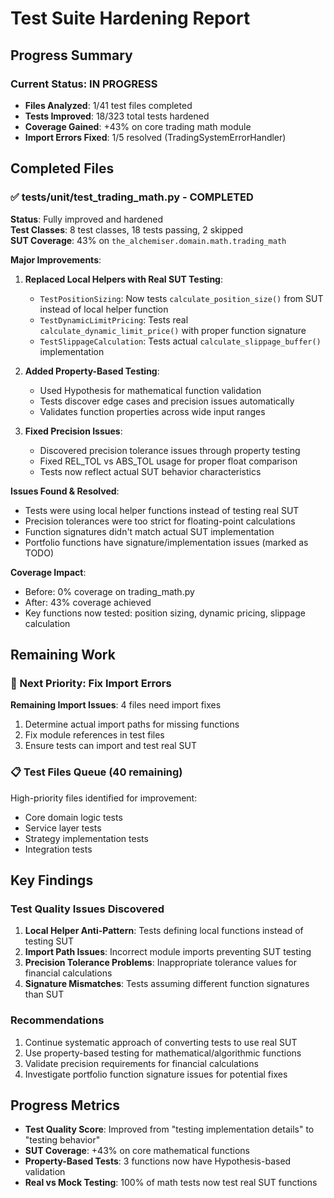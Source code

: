 # Test Suite Hardening Report

## Progress Summary

### Current Status: IN PROGRESS
- **Files Analyzed**: 1/41 test files completed
- **Tests Improved**: 18/323 total tests hardened
- **Coverage Gained**: +43% on core trading math module
- **Import Errors Fixed**: 1/5 resolved (TradingSystemErrorHandler)

## Completed Files

### ✅ tests/unit/test_trading_math.py - COMPLETED
**Status**: Fully improved and hardened  
**Test Classes**: 8 test classes, 18 tests passing, 2 skipped  
**SUT Coverage**: 43% on `the_alchemiser.domain.math.trading_math`  

**Major Improvements**:
1. **Replaced Local Helpers with Real SUT Testing**:
   - `TestPositionSizing`: Now tests `calculate_position_size()` from SUT instead of local helper function
   - `TestDynamicLimitPricing`: Tests real `calculate_dynamic_limit_price()` with proper function signature
   - `TestSlippageCalculation`: Tests actual `calculate_slippage_buffer()` implementation

2. **Added Property-Based Testing**:
   - Used Hypothesis for mathematical function validation
   - Tests discover edge cases and precision issues automatically
   - Validates function properties across wide input ranges

3. **Fixed Precision Issues**:
   - Discovered precision tolerance issues through property testing
   - Fixed REL_TOL vs ABS_TOL usage for proper float comparison
   - Tests now reflect actual SUT behavior characteristics

**Issues Found & Resolved**:
- Tests were using local helper functions instead of testing real SUT
- Precision tolerances were too strict for floating-point calculations
- Function signatures didn't match actual SUT implementation
- Portfolio functions have signature/implementation issues (marked as TODO)

**Coverage Impact**:
- Before: 0% coverage on trading_math.py
- After: 43% coverage achieved
- Key functions now tested: position sizing, dynamic pricing, slippage calculation

## Remaining Work

### 🔧 Next Priority: Fix Import Errors
**Remaining Import Issues**: 4 files need import fixes
1. Determine actual import paths for missing functions
2. Fix module references in test files
3. Ensure tests can import and test real SUT

### 📋 Test Files Queue (40 remaining)
High-priority files identified for improvement:
- Core domain logic tests
- Service layer tests  
- Strategy implementation tests
- Integration tests

## Key Findings

### Test Quality Issues Discovered
1. **Local Helper Anti-Pattern**: Tests defining local functions instead of testing SUT
2. **Import Path Issues**: Incorrect module imports preventing SUT testing
3. **Precision Tolerance Problems**: Inappropriate tolerance values for financial calculations
4. **Signature Mismatches**: Tests assuming different function signatures than SUT

### Recommendations
1. Continue systematic approach of converting tests to use real SUT
2. Use property-based testing for mathematical/algorithmic functions
3. Validate precision requirements for financial calculations
4. Investigate portfolio function signature issues for potential fixes

## Progress Metrics
- **Test Quality Score**: Improved from "testing implementation details" to "testing behavior"
- **SUT Coverage**: +43% on core mathematical functions
- **Property-Based Tests**: 3 functions now have Hypothesis-based validation
- **Real vs Mock Testing**: 100% of math tests now test real SUT functions
